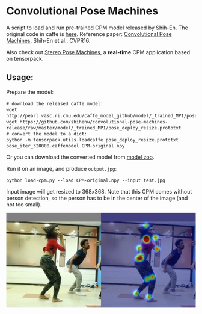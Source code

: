 # Convolutional Pose Machines

A script to load and run pre-trained CPM model released by Shih-En. The original code in caffe is [here](https://github.com/shihenw/convolutional-pose-machines-release).
Reference paper: [Convolutional Pose Machines](https://arxiv.org/abs/1602.00134), Shih-En et al., CVPR16.

Also check out [Stereo Pose Machines](https://github.com/ppwwyyxx/Stereo-Pose-Machines), a __real-time__ CPM application based on tensorpack.

## Usage:

Prepare the model:
```
# download the released caffe model:
wget http://pearl.vasc.ri.cmu.edu/caffe_model_github/model/_trained_MPI/pose_iter_320000.caffemodel
wget https://github.com/shihenw/convolutional-pose-machines-release/raw/master/model/_trained_MPI/pose_deploy_resize.prototxt
# convert the model to a dict:
python -m tensorpack.utils.loadcaffe pose_deploy_resize.prototxt pose_iter_320000.caffemodel CPM-original.npy
```

Or you can download the converted model from [model zoo](https://drive.google.com/open?id=0B9IPQTvr2BBkRU8zM2w2ZGh3eU0).

Run it on an image, and produce `output.jpg`:
```
python load-cpm.py --load CPM-original.npy --input test.jpg
```
Input image will get resized to 368x368. Note that this CPM comes without person detection, so the
person has to be in the center of the image (and not too small).

![demo](demo.jpg)
